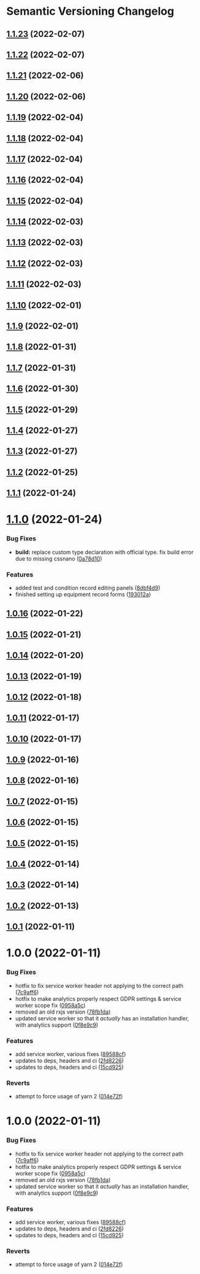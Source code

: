 # Semantic Versioning Changelog

## [1.1.23](https://github.com/SHSUSAC/subman2-web/compare/v1.1.22...v1.1.23) (2022-02-07)

## [1.1.22](https://github.com/SHSUSAC/subman2-web/compare/v1.1.21...v1.1.22) (2022-02-07)

## [1.1.21](https://github.com/SHSUSAC/subman2-web/compare/v1.1.20...v1.1.21) (2022-02-06)

## [1.1.20](https://github.com/SHSUSAC/subman2-web/compare/v1.1.19...v1.1.20) (2022-02-06)

## [1.1.19](https://github.com/SHSUSAC/subman2-web/compare/v1.1.18...v1.1.19) (2022-02-04)

## [1.1.18](https://github.com/SHSUSAC/subman2-web/compare/v1.1.17...v1.1.18) (2022-02-04)

## [1.1.17](https://github.com/SHSUSAC/subman2-web/compare/v1.1.16...v1.1.17) (2022-02-04)

## [1.1.16](https://github.com/SHSUSAC/subman2-web/compare/v1.1.15...v1.1.16) (2022-02-04)

## [1.1.15](https://github.com/SHSUSAC/subman2-web/compare/v1.1.14...v1.1.15) (2022-02-04)

## [1.1.14](https://github.com/SHSUSAC/subman2-web/compare/v1.1.13...v1.1.14) (2022-02-03)

## [1.1.13](https://github.com/SHSUSAC/subman2-web/compare/v1.1.12...v1.1.13) (2022-02-03)

## [1.1.12](https://github.com/SHSUSAC/subman2-web/compare/v1.1.11...v1.1.12) (2022-02-03)

## [1.1.11](https://github.com/SHSUSAC/subman2-web/compare/v1.1.10...v1.1.11) (2022-02-03)

## [1.1.10](https://github.com/SHSUSAC/subman2-web/compare/v1.1.9...v1.1.10) (2022-02-01)

## [1.1.9](https://github.com/SHSUSAC/subman2-web/compare/v1.1.8...v1.1.9) (2022-02-01)

## [1.1.8](https://github.com/SHSUSAC/subman2-web/compare/v1.1.7...v1.1.8) (2022-01-31)

## [1.1.7](https://github.com/SHSUSAC/subman2-web/compare/v1.1.6...v1.1.7) (2022-01-31)

## [1.1.6](https://github.com/SHSUSAC/subman2-web/compare/v1.1.5...v1.1.6) (2022-01-30)

## [1.1.5](https://github.com/SHSUSAC/subman2-web/compare/v1.1.4...v1.1.5) (2022-01-29)

## [1.1.4](https://github.com/SHSUSAC/subman2-web/compare/v1.1.3...v1.1.4) (2022-01-27)

## [1.1.3](https://github.com/SHSUSAC/subman2-web/compare/v1.1.2...v1.1.3) (2022-01-27)

## [1.1.2](https://github.com/SHSUSAC/subman2-web/compare/v1.1.1...v1.1.2) (2022-01-25)

## [1.1.1](https://github.com/SHSUSAC/subman2-web/compare/v1.1.0...v1.1.1) (2022-01-24)

# [1.1.0](https://github.com/SHSUSAC/subman2-web/compare/v1.0.16...v1.1.0) (2022-01-24)


### Bug Fixes

* **build:** replace custom type declaration with official type. fix build error due to missing cssnano ([0a78d10](https://github.com/SHSUSAC/subman2-web/commit/0a78d103736d5c0d6ffb2be5fb4c64b2e479e699))


### Features

* added test and condition record editing panels ([8dbf4d9](https://github.com/SHSUSAC/subman2-web/commit/8dbf4d98997671cd4b46a406b5b37dd348d15bcf))
* finished setting up equipment record forms ([193012a](https://github.com/SHSUSAC/subman2-web/commit/193012a946978524932bba8a5280d221ae0a9816))

## [1.0.16](https://github.com/SHSUSAC/subman2-web/compare/v1.0.15...v1.0.16) (2022-01-22)

## [1.0.15](https://github.com/SHSUSAC/subman2-web/compare/v1.0.14...v1.0.15) (2022-01-21)

## [1.0.14](https://github.com/SHSUSAC/subman2-web/compare/v1.0.13...v1.0.14) (2022-01-20)

## [1.0.13](https://github.com/SHSUSAC/subman2-web/compare/v1.0.12...v1.0.13) (2022-01-19)

## [1.0.12](https://github.com/SHSUSAC/subman2-web/compare/v1.0.11...v1.0.12) (2022-01-18)

## [1.0.11](https://github.com/SHSUSAC/subman2-web/compare/v1.0.10...v1.0.11) (2022-01-17)

## [1.0.10](https://github.com/SHSUSAC/subman2-web/compare/v1.0.9...v1.0.10) (2022-01-17)

## [1.0.9](https://github.com/SHSUSAC/subman2-web/compare/v1.0.8...v1.0.9) (2022-01-16)

## [1.0.8](https://github.com/SHSUSAC/subman2-web/compare/v1.0.7...v1.0.8) (2022-01-16)

## [1.0.7](https://github.com/SHSUSAC/subman2-web/compare/v1.0.6...v1.0.7) (2022-01-15)

## [1.0.6](https://github.com/SHSUSAC/subman2-web/compare/v1.0.5...v1.0.6) (2022-01-15)

## [1.0.5](https://github.com/SHSUSAC/subman2-web/compare/v1.0.4...v1.0.5) (2022-01-15)

## [1.0.4](https://github.com/SHSUSAC/subman2-web/compare/v1.0.3...v1.0.4) (2022-01-14)

## [1.0.3](https://github.com/SHSUSAC/subman2-web/compare/v1.0.2...v1.0.3) (2022-01-14)

## [1.0.2](https://github.com/SHSUSAC/subman2-web/compare/v1.0.1...v1.0.2) (2022-01-13)

## [1.0.1](https://github.com/SHSUSAC/subman2-web/compare/v1.0.0...v1.0.1) (2022-01-11)

# 1.0.0 (2022-01-11)

### Bug Fixes

- hotfix to fix service worker header not applying to the correct path ([7c9aff6](https://github.com/SHSUSAC/subman2-web/commit/7c9aff695567a9cbbb554b1df9f6eeee0837207d))
- hotfix to make analytics properly respect GDPR settings & service worker scope fix ([0958a5c](https://github.com/SHSUSAC/subman2-web/commit/0958a5ccd7218fcaa395aeda3785ab15af0cb9e6))
- removed an old rxjs version ([78fb1da](https://github.com/SHSUSAC/subman2-web/commit/78fb1da72296bde69b340d5bba6ebbc1777215bf))
- updated service worker so that it _actually_ has an installation handler, with analytics support ([0f8e9c9](https://github.com/SHSUSAC/subman2-web/commit/0f8e9c9a515bcd0f8b3b8c77b3563b9aca64d5ca))

### Features

- add service worker, various fixes ([89588cf](https://github.com/SHSUSAC/subman2-web/commit/89588cf6782731ffc90df7859a75c1ec9f607096))
- updates to deps, headers and ci ([2fd8226](https://github.com/SHSUSAC/subman2-web/commit/2fd8226d9fe1993db8422ea17808f8083624ff97))
- updates to deps, headers and ci ([15cd925](https://github.com/SHSUSAC/subman2-web/commit/15cd9258a8a2a338949f34bcccb2726248165022))

### Reverts

- attempt to force usage of yarn 2 ([014e72f](https://github.com/SHSUSAC/subman2-web/commit/014e72fbae0441080de54c7f97fa25815761fb9d))

# 1.0.0 (2022-01-11)

### Bug Fixes

- hotfix to fix service worker header not applying to the correct path ([7c9aff6](https://github.com/SHSUSAC/subman2-web/commit/7c9aff695567a9cbbb554b1df9f6eeee0837207d))
- hotfix to make analytics properly respect GDPR settings & service worker scope fix ([0958a5c](https://github.com/SHSUSAC/subman2-web/commit/0958a5ccd7218fcaa395aeda3785ab15af0cb9e6))
- removed an old rxjs version ([78fb1da](https://github.com/SHSUSAC/subman2-web/commit/78fb1da72296bde69b340d5bba6ebbc1777215bf))
- updated service worker so that it _actually_ has an installation handler, with analytics support ([0f8e9c9](https://github.com/SHSUSAC/subman2-web/commit/0f8e9c9a515bcd0f8b3b8c77b3563b9aca64d5ca))

### Features

- add service worker, various fixes ([89588cf](https://github.com/SHSUSAC/subman2-web/commit/89588cf6782731ffc90df7859a75c1ec9f607096))
- updates to deps, headers and ci ([2fd8226](https://github.com/SHSUSAC/subman2-web/commit/2fd8226d9fe1993db8422ea17808f8083624ff97))
- updates to deps, headers and ci ([15cd925](https://github.com/SHSUSAC/subman2-web/commit/15cd9258a8a2a338949f34bcccb2726248165022))

### Reverts

- attempt to force usage of yarn 2 ([014e72f](https://github.com/SHSUSAC/subman2-web/commit/014e72fbae0441080de54c7f97fa25815761fb9d))
